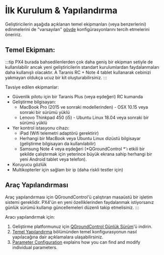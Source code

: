 # İlk Kurulum & Yapılandırma

Geliştiricilerin aşağıda açıklanan temel ekipmanları (veya benzerlerini) edinmelerini de "varsayılan" [gövde](../airframes/airframe_reference.md) konfigürasyonlarını tercih etmelerini öneririz.

## Temel Ekipman:

:::tip PX4 burada bahsedilenlerden çok daha geniş bir ekipman setiyle de kullanılabilir ancak yeni geliştiricilerin standart kurulumlardan faydalanmaları daha kullanışlı olacaktır. A Taranis RC + Note 4 tablet kullanarak cebinizi yakmayan oldukça ucuz bir kit oluşturabilirsiniz.
:::

Tavsiye edilen ekipmanlar:

* Güvenlik pilotu için bir Taranis Plus (veya eşdeğeri) RC kumanda
* Geliştirme bilgisayarı:
  * MacBook Pro (2015 ve sonraki modellerinden) - OSX 10.15 veya sonraki bir sürümü yüklü
  * Lenovo Thinkpad 450 (i5) - Ubuntu Linux 18.04 veya sonraki bir sürümü yüklü
* Yer kontrol istasyonu cihazı:
  * iPad (Wifi telemetri adaptörü gerektirir)
  * Herhangi bir MacBook veya Ubuntu Linux dizüstü bilgisayar (geliştirme bilgisayarı da kullanılabilir)
  * Samsung Note 4 veya eşdeğeri (*QGroundControl *'ı etkili bir şekilde çalıştırmak için yeterince büyük ekrana sahip herhangi bir yeni Android tablet veya telefon).
* Koruyucu gözlük
* Multikopterler için sağlam bir ip (daha riskli testler için)

## Araç Yapılandırması

Araç yapılandırması için QGroundControl'ü çalıştıran masaüstü bir işletim sistemi gereklidir. PX4'ün en yeni özelliklerinden faydalanmak istiyorsanız günlük sürümü kullanıp güncellemeleri düzenli takip etmelisiniz.
:::

Aracı yapılandırmak için:

1. Geliştirme platformunuz için [QGroundControl Günlük Sürüm](https://docs.qgroundcontrol.com/en/releases/daily_builds.html)'ü indirin.
1. [Temel Yapılandırma](../config/README.md) bölümünden temel konfigurasyonun nasıl yapılacağına dair açıklamalara ulaşabilirsiniz.
1. [Parameter Configuration](../advanced_config/parameters.md) explains how you can find and modify individual parameters.
